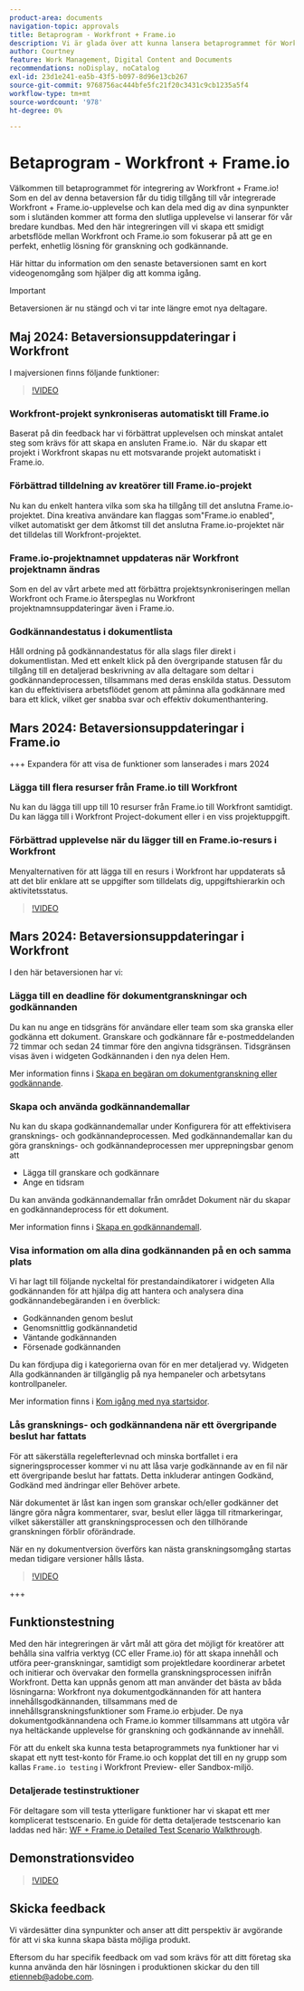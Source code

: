 ```yaml
---
product-area: documents
navigation-topic: approvals
title: Betaprogram - Workfront + Frame.io
description: Vi är glada över att kunna lansera betaprogrammet för Workfront + Frame.io. Här hittar du information om den senaste betaversionen samt en kort videogenomgång som hjälper dig att komma igång.
author: Courtney
feature: Work Management, Digital Content and Documents
recommendations: noDisplay, noCatalog
exl-id: 23d1e241-ea5b-43f5-b097-8d96e13cb267
source-git-commit: 9768756ac444bfe5fc21f20c3431c9cb1235a5f4
workflow-type: tm+mt
source-wordcount: '978'
ht-degree: 0%

---
```


# Betaprogram - Workfront + Frame.io

Välkommen till betaprogrammet för integrering av Workfront + Frame.io! Som en del av denna betaversion får du tidig tillgång till vår integrerade Workfront + Frame.io-upplevelse och kan dela med dig av dina synpunkter som i slutänden kommer att forma den slutliga upplevelse vi lanserar för vår bredare kundbas. Med den här integreringen vill vi skapa ett smidigt arbetsflöde mellan Workfront och Frame.io som fokuserar på att ge en perfekt, enhetlig lösning för granskning och godkännande.

Här hittar du information om den senaste betaversionen samt en kort videogenomgång som hjälper dig att komma igång.

>[!IMPORTANT]
>
>Betaversionen är nu stängd och vi tar inte längre emot nya deltagare.


## Maj 2024: Betaversionsuppdateringar i Workfront

I majversionen finns följande funktioner:  

>[!VIDEO](https://video.tv.adobe.com/v/3429129/)

### Workfront-projekt synkroniseras automatiskt till Frame.io

Baserat på din feedback har vi förbättrat upplevelsen och minskat antalet steg som krävs för att skapa en ansluten Frame.io.  När du skapar ett projekt i Workfront skapas nu ett motsvarande projekt automatiskt i Frame.io. 

### Förbättrad tilldelning av kreatörer till Frame.io-projekt

Nu kan du enkelt hantera vilka som ska ha tillgång till det anslutna Frame.io-projektet. Dina kreativa användare kan flaggas som&quot;Frame.io enabled&quot;, vilket automatiskt ger dem åtkomst till det anslutna Frame.io-projektet när det tilldelas till Workfront-projektet.   

### Frame.io-projektnamnet uppdateras när Workfront projektnamn ändras

Som en del av vårt arbete med att förbättra projektsynkroniseringen mellan Workfront och Frame.io återspeglas nu Workfront projektnamnsuppdateringar även i Frame.io. 

### Godkännandestatus i dokumentlista

Håll ordning på godkännandestatus för alla slags filer direkt i dokumentlistan. Med ett enkelt klick på den övergripande statusen får du tillgång till en detaljerad beskrivning av alla deltagare som deltar i godkännandeprocessen, tillsammans med deras enskilda status. Dessutom kan du effektivisera arbetsflödet genom att påminna alla godkännare med bara ett klick, vilket ger snabba svar och effektiv dokumenthantering. 


## Mars 2024: Betaversionsuppdateringar i Frame.io

+++ Expandera för att visa de funktioner som lanserades i mars 2024

### Lägga till flera resurser från Frame.io till Workfront

Nu kan du lägga till upp till 10 resurser från Frame.io till Workfront samtidigt. Du kan lägga till i Workfront Project-dokument eller i en viss projektuppgift.

### Förbättrad upplevelse när du lägger till en Frame.io-resurs i Workfront

Menyalternativen för att lägga till en resurs i Workfront har uppdaterats så att det blir enklare att se uppgifter som tilldelats dig, uppgiftshierarkin och aktivitetsstatus.

>[!VIDEO](https://video.tv.adobe.com/v/3428213/)

## Mars 2024: Betaversionsuppdateringar i Workfront

I den här betaversionen har vi:

### Lägga till en deadline för dokumentgranskningar och godkännanden

Du kan nu ange en tidsgräns för användare eller team som ska granska eller godkänna ett dokument. Granskare och godkännare får e-postmeddelanden 72 timmar och sedan 24 timmar före den angivna tidsgränsen. Tidsgränsen visas även i widgeten Godkännanden i den nya delen Hem.

Mer information finns i [Skapa en begäran om dokumentgranskning eller godkännande](/help/quicksilver/review-and-approve-work/document-reviews-and-approvals/manage-document-approvals/create-a-document-approval.md).

### Skapa och använda godkännandemallar

Nu kan du skapa godkännandemallar under Konfigurera för att effektivisera gransknings- och godkännandeprocessen. Med godkännandemallar kan du göra gransknings- och godkännandeprocessen mer upprepningsbar genom att

* Lägga till granskare och godkännare
* Ange en tidsram

Du kan använda godkännandemallar från området Dokument när du skapar en godkännandeprocess för ett dokument.

Mer information finns i [Skapa en godkännandemall](/help/quicksilver/review-and-approve-work/document-reviews-and-approvals/manage-document-approvals/create-approval-template.md).

### Visa information om alla dina godkännanden på en och samma plats

Vi har lagt till följande nyckeltal för prestandaindikatorer i widgeten Alla godkännanden för att hjälpa dig att hantera och analysera dina godkännandebegäranden i en överblick:

* Godkännanden genom beslut
* Genomsnittlig godkännandetid
* Väntande godkännanden
* Försenade godkännanden

Du kan fördjupa dig i kategorierna ovan för en mer detaljerad vy. Widgeten Alla godkännanden är tillgänglig på nya hempaneler och arbetsytans kontrollpaneler.

Mer information finns i [Kom igång med nya startsidor](/help/quicksilver/workfront-basics/using-home/new-home/get-started-with-new-home.md).

### Lås gransknings- och godkännandena när ett övergripande beslut har fattats

För att säkerställa regelefterlevnad och minska bortfallet i era signeringsprocesser kommer vi nu att låsa varje godkännande av en fil när ett övergripande beslut har fattats. Detta inkluderar antingen Godkänd, Godkänd med ändringar eller Behöver arbete.

När dokumentet är låst kan ingen som granskar och/eller godkänner det längre göra några kommentarer, svar, beslut eller lägga till ritmarkeringar, vilket säkerställer att granskningsprocessen och den tillhörande granskningen förblir oförändrade.

När en ny dokumentversion överförs kan nästa granskningsomgång startas medan tidigare versioner hålls låsta.

>[!VIDEO](https://video.tv.adobe.com/v/3428179/)

+++

## Funktionstestning

Med den här integreringen är vårt mål att göra det möjligt för kreatörer att behålla sina valfria verktyg (CC eller Frame.io) för att skapa innehåll och utföra peer-granskningar, samtidigt som projektledare koordinerar arbetet och initierar och övervakar den formella granskningsprocessen inifrån Workfront. Detta kan uppnås genom att man använder det bästa av båda lösningarna: Workfront nya dokumentgodkännanden för att hantera innehållsgodkännanden, tillsammans med de innehållsgranskningsfunktioner som Frame.io erbjuder. De nya dokumentgodkännandena och Frame.io kommer tillsammans att utgöra vår nya heltäckande upplevelse för granskning och godkännande av innehåll. 

För att du enkelt ska kunna testa betaprogrammets nya funktioner har vi skapat ett nytt test-konto för Frame.io och kopplat det till en ny grupp som kallas `Frame.io testing` i Workfront Preview- eller Sandbox-miljö.

### Detaljerade testinstruktioner

För deltagare som vill testa ytterligare funktioner har vi skapat ett mer komplicerat testscenario. En guide för detta detaljerade testscenario kan laddas ned här: [WF + Frame.io Detailed Test Scenario Walkthrough](/help/quicksilver/review-and-approve-work/Documents/assets/WF-Frame-Detailed-Walk-Through-May-Release.pdf).


## Demonstrationsvideo

>[!VIDEO](https://video.tv.adobe.com/v/3429092/)

## Skicka feedback

Vi värdesätter dina synpunkter och anser att ditt perspektiv är avgörande för att vi ska kunna skapa bästa möjliga produkt.

Eftersom du har specifik feedback om vad som krävs för att ditt företag ska kunna använda den här lösningen i produktionen skickar du den till [etienneb@adobe.com](mailto:etienneb@adobe.com).
